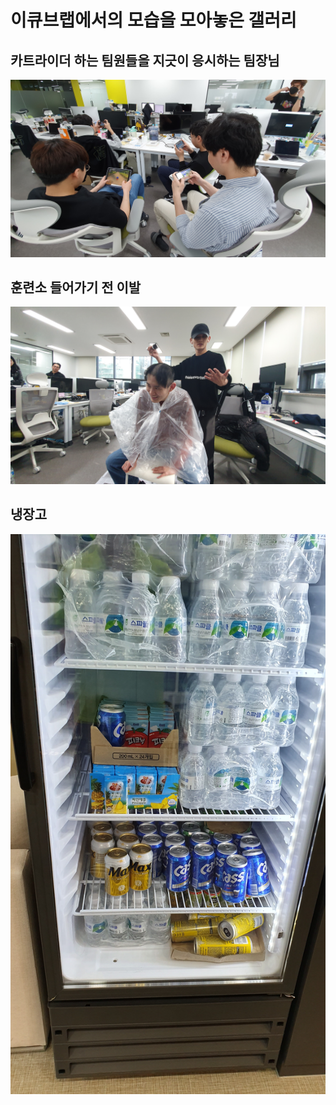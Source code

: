 # 이큐브랩에서의 모습을 모아놓은 갤러리

## 카트라이더 하는 팀원들을 지긋이 응시하는 팀장님

![kartrider](./img/kartrider.jpeg)

## 훈련소 들어가기 전 이발

![hair](./img/hair.jpeg)

## 냉장고

![free_drink](./img/free_drink.jpeg)
